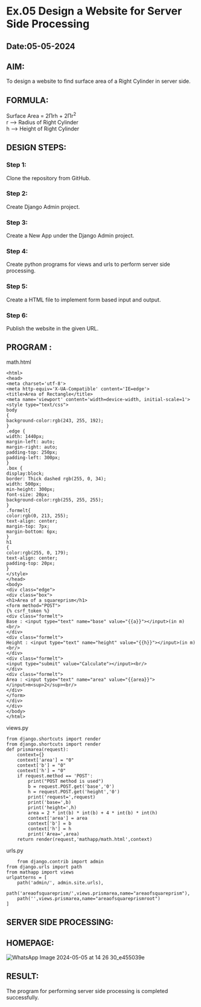 # Ex.05 Design a Website for Server Side Processing
## Date:05-05-2024

## AIM:
To design a website to find surface area of a Right Cylinder in server side.

## FORMULA:
Surface Area = 2Πrh + 2Πr<sup>2</sup>
<br>r --> Radius of Right Cylinder
<br>h --> Height of Right Cylinder

## DESIGN STEPS:

### Step 1:
Clone the repository from GitHub.

### Step 2:
Create Django Admin project.

### Step 3:
Create a New App under the Django Admin project.

### Step 4:
Create python programs for views and urls to perform server side processing.

### Step 5:
Create a HTML file to implement form based input and output.

### Step 6:
Publish the website in the given URL.

## PROGRAM :
math.html
```
<html>
<head>
<meta charset='utf-8'>
<meta http-equiv='X-UA-Compatible' content='IE=edge'>
<title>Area of Rectangle</title>
<meta name='viewport' content='width=device-width, initial-scale=1'>
<style type="text/css">
body 
{
background-color:rgb(243, 255, 192);
}
.edge {
width: 1440px;
margin-left: auto;
margin-right: auto;
padding-top: 250px;
padding-left: 300px;
}
.box {
display:block;
border: Thick dashed rgb(255, 0, 34);
width: 500px;
min-height: 300px;
font-size: 20px;
background-color:rgb(255, 255, 255);
}
.formelt{
color:rgb(0, 213, 255);
text-align: center;
margin-top: 7px;
margin-bottom: 6px;
}
h1
{
color:rgb(255, 0, 179);
text-align: center;
padding-top: 20px;
}
</style>
</head>
<body>
<div class="edge">
<div class="box">
<h1>Area of a squareprism</h1>
<form method="POST">
{% csrf_token %}
<div class="formelt">
Base : <input type="text" name="base" value="{{a}}"></input>(in m)<br/>
</div>
<div class="formelt">
Height : <input type="text" name="height" value="{{h}}"></input>(in m)<br/>
</div>
<div class="formelt">
<input type="submit" value="Calculate"></input><br/>
</div>
<div class="formelt">
Area : <input type="text" name="area" value="{{area}}"></input>m<sup>2</sup><br/>
</div>
</form>
</div>
</div>
</body>
</html>
```
views.py
```
from django.shortcuts import render
from django.shortcuts import render
def prismarea(request):
    context={}
    context['area'] = "0"
    context['b'] = "0"
    context['h'] = "0"
    if request.method == 'POST':
        print("POST method is used")
        b = request.POST.get('base','0')
        h = request.POST.get('height','0')
        print('request=',request)
        print('base=',b)
        print('height=',h)
        area = 2 * int(b) * int(b) + 4 * int(b) * int(h)
        context['area'] = area
        context['b'] = b
        context['h'] = h
        print('Area=',area)
    return render(request,'mathapp/math.html',context)
```
urls.py
```
    from django.contrib import admin
from django.urls import path
from mathapp import views
urlpatterns = [
    path('admin/', admin.site.urls),
    path('areaofsquareprism/',views.prismarea,name="areaofsquareprism"),
    path('',views.prismarea,name="areaofsquareprismroot")
]
```
## SERVER SIDE PROCESSING:


## HOMEPAGE:

![WhatsApp Image 2024-05-05 at 14 26 30_e455039e](https://github.com/thejaswinidhanaraj/MathServer/assets/148514511/dcf85fd1-404e-4876-8066-50ea8fdf08f2)

## RESULT:
The program for performing server side processing is completed successfully.
